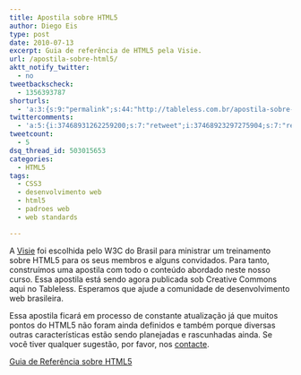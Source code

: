 ```yaml
---
title: Apostila sobre HTML5
author: Diego Eis
type: post
date: 2010-07-13
excerpt: Guia de referência de HTML5 pela Visie.
url: /apostila-sobre-html5/
aktt_notify_twitter:
  - no
tweetbackscheck:
  - 1356393787
shorturls:
  - 'a:3:{s:9:"permalink";s:44:"http://tableless.com.br/apostila-sobre-html5";s:7:"tinyurl";s:26:"http://tinyurl.com/3nrgm6c";s:4:"isgd";s:19:"http://is.gd/TScDyB";}'
twittercomments:
  - 'a:5:{i:37468931262259200;s:7:"retweet";i:37468923297275904;s:7:"retweet";i:37468834797461506;s:7:"retweet";i:49862601722695680;s:6:"137301";i:56082592595845120;s:6:"137554";}'
tweetcount:
  - 5
dsq_thread_id: 503015653
categories:
  - HTML5
tags:
  - CSS3
  - desenvolvimento web
  - html5
  - padroes web
  - web standards

---
```

A [Visie][1] foi escolhida pelo W3C do Brasil para ministrar um treinamento sobre HTML5 para os seus membros e alguns convidados. Para tanto, construímos uma apostila com todo o conteúdo abordado neste nosso curso. Essa apostila está sendo agora publicada sob Creative Commons aqui no Tableless. Esperamos que ajude a comunidade de desenvolvimento web brasileira.

Essa apostila ficará em processo de constante atualização já que muitos pontos do HTML5 não foram ainda definidos e também porque diversas outras características estão sendo planejadas e rascunhadas ainda. Se você tiver qualquer sugestão, por favor, nos [contacte][2]. 

[Guia de Referência sobre HTML5][3]

 [1]: http://visie.com.br/
 [2]: http://tableless.com.br/contato/
 [3]: http://tableless.com.br/html5/ "Guia de referência sobre HTML5 da Visie"